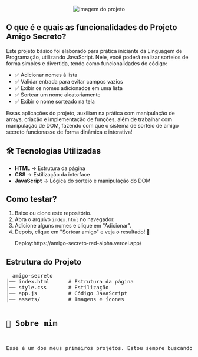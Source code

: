 <p align="center">
  <img src="https://github.com/user-attachments/assets/509a9353-7d8f-4004-8b9a-3a39d5436cd9" alt="Imagem do projeto">
</p>
<h2>O que é e quais as funcionalidades do Projeto Amigo Secreto?</h2>
<p> Este projeto básico foi elaborado para prática iniciante da Linguagem de Programação, utilizando JavaScript. Nele, você poderá realizar sorteios de forma simples e divertida, tendo como funcionalidades do código: </p>
<ul>
    <li>✅ Adicionar nomes à lista</li>
    <li>✅ Validar entrada para evitar campos vazios</li>
    <li>✅ Exibir os nomes adicionados em uma lista</li>
    <li>✅ Sortear um nome aleatoriamente</li>
    <li>✅ Exibir o nome sorteado na tela</li>
</ul>

<p> Essas aplicações do projeto, auxiliam na prática com manipulação de arrays, criação e implementação de funções, além de trabalhar com manipulação de DOM, fazendo com que o sistema de sorteio de amigo secreto funcionasse de forma dinâmica e interativa! </p>

<h2>🛠️ Tecnologias Utilizadas</h2>
<ul>
    <li><strong>HTML</strong> → Estrutura da página</li>
    <li><strong>CSS</strong> → Estilização da interface</li>
    <li><strong>JavaScript</strong> → Lógica do sorteio e manipulação do DOM</li>
</ul>

<h2> Como testar?</h2>
<ol>
    <li>Baixe ou clone este repositório.</li>
    <li>Abra o arquivo <code>index.html</code> no navegador.</li>
    <li>Adicione alguns nomes e clique em "Adicionar".</li>
    <li>Depois, clique em "Sortear amigo" e veja o resultado! 🎉</li>
</ol>

<ul>Deploy:https://amigo-secreto-red-alpha.vercel.app/</ul>

<h2> Estrutura do Projeto</h2>
<pre>  amigo-secreto
│── index.html      # Estrutura da página
│── style.css       # Estilização
│── app.js          # Código JavaScript
│── assets/         # Imagens e ícones

<h2>📜 Sobre mim</h2>
<p>Esse é um dos meus primeiros projetos. Estou sempre buscando aprender e pôr em práticas esses novos conhecimentos, pois acredito que é a melhor maneira de fixar o conteúdo! Se quiser ver mais projetos e acompanhar a evolução do meu conhecimento, continue acompanhando meu portfólio! 😊</p>
